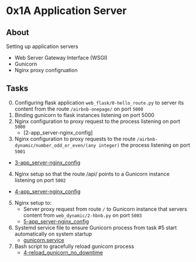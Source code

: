 # 0x1A Application Server

## About
Setting up application servers
* Web Server Gateway Interface (WSGI)
* Gunicorn
* Nginx proxy configruation

## Tasks
0. Configuring flask application `web_flask/0-hello_route.py` to server its content from the route `/airbnb-onepage/` on port `5000`
1. Binding gunicorn to flask instances listening on port 5000
2. Nginx configuration to proxy request to the process listening on port `5000`
	* [2-app_server-nginx_config]
3. Nginx configuration to proxy requests to the route `/airbnb-dynamic/number_odd_or_even/(any integer)` the process listening on port `5001`
* [3-app_server-nginx_config](3-app_server-nginx_config)
4. Nginx setup so that the route /api/ points to a Gunicorn instance listening on port `5002`
* [4-app_server-nginx_config](4-app_server-nginx_config)
5. Nginx setup to:
	* Server proxy request from route `/` to Gunicorn instance that servers content from `web_dynamic/2-hbnb.py` on port `5003`
	* [5-app_server-nginx_config](5-app_server-nginx_config)
6. Systemd service file to ensure Gunicorn process from task #5 start automatically on system startup
	* [gunicorn.service](gunicorn.service)
7. Bash script to gracefully reload gunicorn process
	* [4-reload_gunicorn_no_downtime](4-reload_gunicorn_no_downtime)

